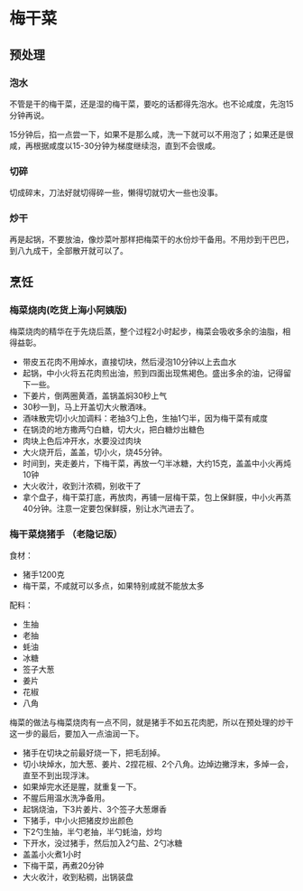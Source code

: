 # 梅干菜

## 预处理

### 泡水

不管是干的梅干菜，还是湿的梅干菜，要吃的话都得先泡水。也不论咸度，先泡15分钟再说。

15分钟后，掐一点尝一下，如果不是那么咸，洗一下就可以不用泡了；如果还是很咸，再根据咸度以15-30分钟为梯度继续泡，直到不会很咸。

### 切碎

切成碎末，刀法好就切得碎一些，懒得切就切大一些也没事。

### 炒干

再是起锅，不要放油，像炒菜叶那样把梅菜干的水份炒干备用。不用炒到干巴巴，到八九成干，全部散开就可以了。

## 烹饪

### 梅菜烧肉(吃货上海小阿姨版)

梅菜烧肉的精华在于先烧后蒸，整个过程2小时起步，梅菜会吸收多余的油脂，相得益彰。

- 带皮五花肉不用焯水，直接切块，然后浸泡10分钟以上去血水
- 起锅，中小火将五花肉煎出油，煎到四面出现焦褐色。盛出多余的油，记得留下一些。
- 下姜片，倒两圈黄酒，盖锅盖焖30秒上气
- 30秒一到，马上开盖切大火散酒味。
- 酒味散完切小火加调料：老抽3勺上色，生抽1勺半，因为梅干菜有咸度
- 在锅烫的地方撒两勺白糖，切大火，把白糖炒出糖色
- 肉块上色后冲开水，水要没过肉块
- 大火烧开后，盖盖，切小火，烧45分钟。
- 时间到，夹走姜片，下梅干菜，再放一勺半冰糖，大约15克，盖盖中小火再炖10钟
- 大火收汁，收到汁浓稠，别收干了
- 拿个盘子，梅干菜打底，再放肉，再铺一层梅干菜，包上保鲜膜，中小火再蒸40分钟。注意一定要包保鲜膜，别让水汽进去了。

### 梅干菜烧猪手 （老隐记版）

食材：
- 猪手1200克
- 梅干菜，不咸就可以多点，如果特别咸就不能放太多

配料：
- 生抽
- 老抽
- 蚝油
- 冰糖
- 签子大葱
- 姜片
- 花椒
- 八角

梅菜的做法与梅菜烧肉有一点不同，就是猪手不如五花肉肥，所以在预处理的炒干这一步的最后，要加入一点油润一下。

- 猪手在切块之前最好烧一下，把毛刮掉。
- 切小块焯水，加大葱、姜片、2捏花椒、2个八角。边焯边撇浮末，多焯一会，直至不到出现浮沫。
- 如果焯完水还是腥，就重复一下。
- 不腥后用温水洗净备用。
- 起锅烧油，下3片姜片、3个签子大葱爆香
- 下猪手，中小火把猪皮炒出颜色
- 下2勺生抽，半勺老抽，半勺蚝油，炒均
- 下开水，没过猪手，然后加入2勺盐、2勺冰糖
- 盖盖小火煮1小时
- 下梅干菜，再煮20分钟
- 大火收汁，收到粘稠，出锅装盘

